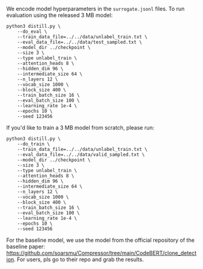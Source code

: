 
We encode model hyperparameters in the `surrogate.jsonl` files. To run evaluation using the released 3 MB model:
```
python3 distill.py \
    --do_eval \
    --train_data_file=../../data/unlabel_train.txt \
    --eval_data_file=../../data/test_sampled.txt \
    --model_dir ../checkpoint \
    --size 3 \
    --type unlabel_train \
    --attention_heads 8 \
    --hidden_dim 96 \
    --intermediate_size 64 \
    --n_layers 12 \
    --vocab_size 1000 \
    --block_size 400 \
    --train_batch_size 16 \
    --eval_batch_size 100 \
    --learning_rate 1e-4 \
    --epochs 10 \
    --seed 123456
```
If you'd like to train a 3 MB model from scratch, please run:
```
python3 distill.py \
    --do_train \
    --train_data_file=../../data/unlabel_train.txt \
    --eval_data_file=../../data/valid_sampled.txt \
    --model_dir ../checkpoint \
    --size 3 \
    --type unlabel_train \
    --attention_heads 8 \
    --hidden_dim 96 \
    --intermediate_size 64 \
    --n_layers 12 \
    --vocab_size 1000 \
    --block_size 400 \
    --train_batch_size 16 \
    --eval_batch_size 100 \
    --learning_rate 1e-4 \
    --epochs 10 \
    --seed 123456
```

For the baseline model, we use the model from the official repository of the baseline paper: https://github.com/soarsmu/Compressor/tree/main/CodeBERT/clone_detection. For users, pls go to their repo and grab the results.
